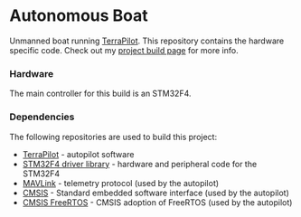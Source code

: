 # Autonomous Boat 

Unmanned boat running <a href="https://github.com/samdonnelly/autonomous-navigation">TerraPilot</a>. This repository contains the hardware specific code. Check out my <a href="https://github.com/samdonnelly/autonomous-navigation">project build page</a> for more info. 

### Hardware 

The main controller for this build is an STM32F4. 

### Dependencies 

The following repositories are used to build this project: 
- <a href="https://github.com/samdonnelly/autonomous-navigation">TerraPilot</a> - autopilot software 
- <a href="https://github.com/samdonnelly/STM32F4-driver-library">STM32F4 driver library</a> - hardware and peripheral code for the STM32F4 
- <a href="https://github.com/mavlink/c_library_v2">MAVLink</a> - telemetry protocol (used by the autopilot) 
- <a href="https://github.com/ARM-software/CMSIS_6">CMSIS</a> - Standard embedded software interface (used by the autopilot) 
- <a href="https://github.com/ARM-software/CMSIS-FreeRTOS">CMSIS FreeRTOS</a> - CMSIS adoption of FreeRTOS (used by the autopilot) 
